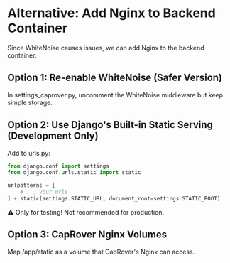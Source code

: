 # Alternative: Add Nginx to Backend Container

Since WhiteNoise causes issues, we can add Nginx to the backend container:

## Option 1: Re-enable WhiteNoise (Safer Version)

In settings_caprover.py, uncomment the WhiteNoise middleware but keep simple storage.

## Option 2: Use Django's Built-in Static Serving (Development Only)

Add to urls.py:
```python
from django.conf import settings
from django.conf.urls.static import static

urlpatterns = [
    # ... your urls
] + static(settings.STATIC_URL, document_root=settings.STATIC_ROOT)
```

⚠️ Only for testing! Not recommended for production.

## Option 3: CapRover Nginx Volumes

Map /app/static as a volume that CapRover's Nginx can access.

